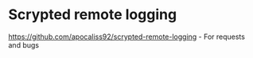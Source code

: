 # Scrypted remote logging

https://github.com/apocaliss92/scrypted-remote-logging - For requests and bugs
